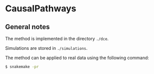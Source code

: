 # CausalPathways

## General notes

The method is implemented in the directory `./dce`.

Simulations are stored in `./simulations`.

The method can be applied to real data using the following command:
```bash
$ snakemake -pr
```
